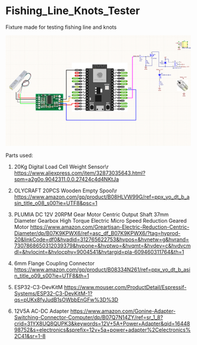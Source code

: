 # Fishing_Line_Knots_Tester
 Fixture made for testing fishing line and knots
 
<img src="doc/FishingLineTester_Schematic.png">

Parts used:
1. 20Kg Digital Load Cell Weight Sensor\r
https://www.aliexpress.com/item/32873035643.html?spm=a2g0o.9042311.0.0.27424c4d4NKtJa

2. OLYCRAFT 20PCS Wooden Empty Spool\r
https://www.amazon.com/gp/product/B08HLVW99G/ref=ppx_yo_dt_b_asin_title_o08_s00?ie=UTF8&psc=1

3. PLUMIA DC 12V 20RPM Gear Motor Centric Output Shaft 37mm Diameter Gearbox High Torque Electric Micro Speed Reduction Geared Motor
https://www.amazon.com/Greartisan-Electric-Reduction-Centric-Diameter/dp/B07K9KPWX6/ref=asc_df_B07K9KPWX6/?tag=hyprod-20&linkCode=df0&hvadid=312765622753&hvpos=&hvnetw=g&hvrand=7307868650312039379&hvpone=&hvptwo=&hvqmt=&hvdev=c&hvdvcmdl=&hvlocint=&hvlocphy=9004541&hvtargid=pla-609460311764&th=1

4. 6mm Flange Coupling Connector
https://www.amazon.com/gp/product/B08334N261/ref=ppx_yo_dt_b_asin_title_o09_s00?ie=UTF8&th=1

5. ESP32-C3-DevKitM 
https://www.mouser.com/ProductDetail/Espressif-Systems/ESP32-C3-DevKitM-1?qs=pUKx8fyJudB1sOWbbEnGFw%3D%3D

6. 12V5A AC-DC Adapter
https://www.amazon.com/Gonine-Adapter-Switching-Connector-Computer/dp/B07Q7N14ZY/ref=sr_1_8?crid=31YX8UQ8QUPK3&keywords=12V+5A+Power+Adapter&qid=1644898752&s=electronics&sprefix=12v+5a+power+adapter%2Celectronics%2C41&sr=1-8
